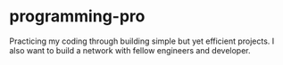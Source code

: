 # programming-pro
Practicing my coding through building simple but yet efficient projects. I also want to build a network with fellow engineers and developer.
